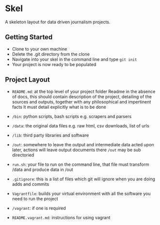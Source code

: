 Skel
====

A skeleton layout for data driven journalism projects.

Getting Started
---------------
* Clone to your own machine
* Delete the .git directory from the clone
* Navigate into your skel in the command line and type `git init`
* Your project is now ready to be populated

Project Layout
--------------
* `README.md`: at the top level of your project folder
 Readme in the absence of docs, this should contain description of the project, detailing of the sources and outputs, together with any philosophical and impertinent facts
 It must detail explicitly what is to be done

* `/bin`: python scripts, bash scripts e.g. scrapers and parsers
* `/data`: the original data files e.g. raw html, csv downloads, list of urls
* `/lib`: third party libraries and software
* `/out`: somewhere to leave the output and intermediate data acted upon later, actions will leave output documents there
`/out` may be sub directoried
* `run.sh`: your file to run on the command line, that file must transform /data and produce data in /out
* `.gitignore`: this is a list of files which git will ignore when
  you are doing adds and commits

* `Vagrantfile`: builds your virtual environment with all the software you need to run the project
* `/vagrant`: if one is required
* `README.vagrant.md`:  instructions for using vagrant
